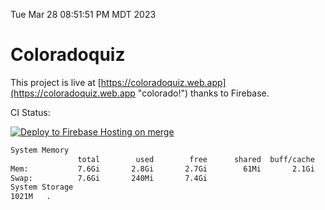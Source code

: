 Tue Mar 28 08:51:51 PM MDT 2023

# Coloradoquiz


This project is live at [https://coloradoquiz.web.app](https://coloradoquiz.web.app "colorado!") thanks to Firebase.

CI Status: 

[![Deploy to Firebase Hosting on merge](https://github.com/teamkushal/coloradoquiz/actions/workflows/firebase-hosting-merge.yml/badge.svg)](https://github.com/teamkushal/coloradoquiz/actions/workflows/firebase-hosting-merge.yml)

```bash
System Memory
               total        used        free      shared  buff/cache   available
Mem:           7.6Gi       2.8Gi       2.7Gi        61Mi       2.1Gi       4.5Gi
Swap:          7.6Gi       240Mi       7.4Gi
System Storage
1021M	.

